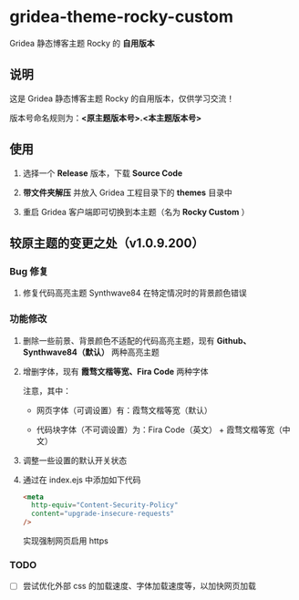 # gridea-theme-rocky-custom

Gridea 静态博客主题 Rocky 的 **自用版本**

## 说明

这是 Gridea 静态博客主题 Rocky 的自用版本，仅供学习交流！

版本号命名规则为：**<原主题版本号>.<本主题版本号>**

## 使用

1. 选择一个 **Release** 版本，下载 **Source Code**

2. **带文件夹解压** 并放入 Gridea 工程目录下的 **themes** 目录中

3. 重启 Gridea 客户端即可切换到本主题（名为 **Rocky Custom** ）

## 较原主题的变更之处（v1.0.9.200）

### Bug 修复

1. 修复代码高亮主题 Synthwave84 在特定情况时的背景颜色错误

### 功能修改

1. 删除一些前景、背景颜色不适配的代码高亮主题，现有 **Github、Synthwave84（默认）** 两种高亮主题

2. 增删字体，现有 **霞骛文楷等宽、Fira Code** 两种字体

   注意，其中：

   - 网页字体（可调设置）有：霞骛文楷等宽（默认）

   - 代码块字体（不可调设置）为：Fira Code（英文） + 霞骛文楷等宽（中文）

3. 调整一些设置的默认开关状态

4. 通过在 index.ejs 中添加如下代码

   ```html
   <meta
     http-equiv="Content-Security-Policy"
     content="upgrade-insecure-requests"
   />
   ```

   实现强制网页启用 https

### TODO

- [ ] 尝试优化外部 css 的加载速度、字体加载速度等，以加快网页加载
